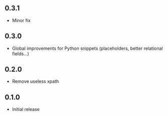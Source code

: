 ## 0.3.1

* Minor fix

## 0.3.0

* Global improvements for Python snippets (placeholders, better relational fields...)

## 0.2.0

* Remove useless xpath

## 0.1.0

* Initial release
